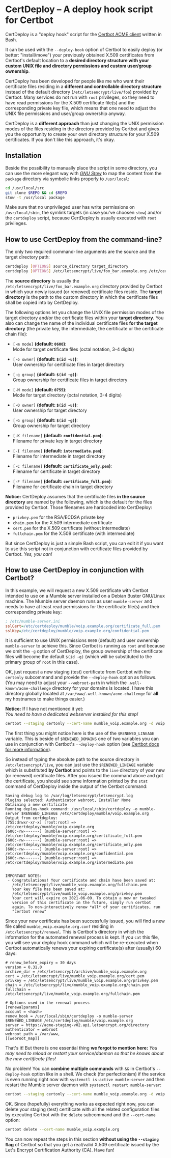 # CertDeploy – A deploy hook script for Certbot
CertDeploy is a "deploy hook" script for the [Certbot ACME client](https://certbot.eff.org/) written in Bash.

It can be used with the `--deploy-hook` option of Certbot to easily deploy (or better: "install/move") your previously obtained X.509 certificates from Certbot's default location to a **desired directory structure with your custom UNIX file and directory permissions and custom user/group ownership**.

CertDeploy has been developed for people like me who want their certificate files residing in a **different and controllable directory structure** instead of the default directory (`/etc/letsencrypt/live/foo`) provided by Certbot. Many services do not run with `root` privileges, so they need to have read permissions for the X.509 certificate file(s) and the corresponding private key file, which means that one need to adjust the UNIX file permissions and user/group ownership anyway.

CertDeploy is a **different approach** than just changing the UNIX permission modes of the files residing in the directory provided by Certbot and gives you the opportunity to create your own directory structure for your X.509 certificates. If you don't like this approach, it's okay.

## Installation
Beside the possibility to manually place the script in some directory, you can use the more elegant way with [*GNU Stow*](https://www.gnu.org/software/stow/) to map the content from the `package` directory via symbolic links properly to `/usr/local`:

~~~bash
cd /usr/local/src
git clone $REPO && cd $REPO
stow -t /usr/local package
~~~

Make sure that no unprivileged user has write permissions on `/usr/local/sbin`, the symlink targets (in case you've choosen `stow`) and/or the `certdeploy` script, because CertDeploy is usually executed with `root` privileges.

## How to use CertDeploy from the command-line?
The only two required command-line arguments are the source and the target directory path:

~~~bash
certdeploy [OPTIONS] source_directory target_directory
certdeploy [OPTIONS] /etc/letsencrypt/live/foo_bar.example.org /etc/certdeploy/foo/bar.example.org
~~~

The **source directory** is usually the `/etc/letsencrypt/live/foo_bar.example.org` directory provided by Certbot in which your newly issued (or renewed) certificate files reside. The **target directory** is the path to the custom directory in which the certificate files shall be copied into by CertDeploy.

The following options let you change the UNIX file permission modes of the target directory and/or the certificate files within your **target directory**. You also can change the name of the individual certificate files **for the target directory** (the private key, the intermediate, the certificate or the certificate chain file):

* `[-m mode]` **(default: `0600`)**:  
Mode for target certificate files (octal notation, 3-4 digits)

* `[-o owner]` **(default: `$(id -u)`)**:  
User ownership for certificate files in target directory

* `[-g group]` **(default: `$(id -g)`)**:  
Group ownership for certificate files in target directory

* `[-M mode]` **(default: `0755`)**:  
Mode for target directory (octal notation, 3-4 digits)

* `[-O owner]` **(default: `$(id -u)`)**:  
User ownership for target directory

* `[-G group]` **(default: `$(id -g)`)**:  
Group ownership for target directory

* `[-K filename]` **(default: `confidential.pem`)**:  
Filename for private key in target directory

* `[-I filename]` **(default: `intermediate.pem`)**:  
Filename for intermediate in target directory

* `[-C filename]` **(default: `certificate_only.pem`)**:  
Filename for certificate in target directory

* `[-F filename]` **(default: `certificate_full.pem`)**:  
Filename for certificate chain in target directory

**Notice:** CertDeploy assumes that the certificate files **in the source directory** are named by the following, which is the default for the files provided by Certbot. Those filenames are hardcoded into CertDeploy:

* `privkey.pem` for the RSA/ECDSA private key
* `chain.pem` for the X.509 intermediate certificate
* `cert.pem` for the X.509 certificate (without intermediate)
* `fullchain.pem` for the X.509 certificate (with intermediate)

But since CertDeploy is just a simple Bash script, you can edit it if you want to use this script not in conjunction with certificate files provided by Certbot. *Yes, you can!*

## How to use CertDeploy in conjunction with Certbot?
In this example, we will request a new X.509 certificate with Certbot intended to use on a Mumble server installed on a Debian Buster GNU/Linux machine. The Mumble server daemon runs as user `mumble-server` and needs to have at least read permissions for the certificate file(s) and their corresponding private key:

~~~ini
; /etc/mumble-server.ini
sslCert=/etc/certdeploy/mumble/voip.example.org/certificate_full.pem
sslKey=/etc/certdeploy/mumble/voip.example.org/confidential.pem
~~~

It is sufficient to use UNIX permissions `0600` (default) and user ownership `mumble-server` to achieve this. Since Certbot is running as `root` and because we omit the `-g` option of CertDeploy, the group ownership of the certificate files will become the default `$(id -g)` (which will be substituted to the primary group of `root` in this case).

OK, just request a new staging (test) certificate from Certbot with the `certonly` subcommand and provide the `--deploy-hook` option as follows. (You may need to adjust your `--webroot-path` in which the `.well-known/acme-challenge` directory for your domains is located. I have this directory globally located at `/var/www/.well-known/acme-challenge` for **all** my hostnames to make things easier.)

**Notice:** If I have not mentioned it yet:  
*You need to have a dedicated webserver installed for this step!*

~~~bash
certbot --staging certonly --cert-name mumble_voip.example.org -d voip.example.org --webroot --webroot-path /var/www --deploy-hook '/usr/local/sbin/certdeploy -o mumble-server $RENEWED_LINEAGE /etc/certdeploy/mumble/voip.example.org'
~~~

The first thing you might notice here is the use of the `$RENEWED_LINEAGE` variable. This is beside of `$RENEWED_DOMAINS` one of two variables you can use in conjunction with Certbot's `--deploy-hook` option (see [Certbot docs for more information](https://certbot.eff.org/docs/using.html?highlight=renewed_lineage)).

So instead of typing the absolute path to the source directory in `/etc/letsencrypt/live`, you can just use the `$RENEWED_LINEAGE` variable which is substituted **by Certbot** and points to the `live` directory of your new (or renewed) certificate files. After you issued the command above and got the certificate, you should see some information printed by the `stat` command of CertDeploy inside the output of the Certbot command:

~~~
Saving debug log to /var/log/letsencrypt/letsencrypt.log
Plugins selected: Authenticator webroot, Installer None
Obtaining a new certificate
Running deploy-hook command: /usr/local/sbin/certdeploy -o mumble-server $RENEWED_LINEAGE /etc/certdeploy/mumble/voip.example.org
Output from certdeploy:
[755:drwxr-xr-x] [root:root] => /etc/certdeploy/mumble/voip.example.org
[600:-rw-------] [mumble-server:root] => /etc/certdeploy/mumble/voip.example.org/certificate_full.pem
[600:-rw-------] [mumble-server:root] => /etc/certdeploy/mumble/voip.example.org/certificate_only.pem
[600:-rw-------] [mumble-server:root] => /etc/certdeploy/mumble/voip.example.org/confidential.pem
[600:-rw-------] [mumble-server:root] => /etc/certdeploy/mumble/voip.example.org/intermediate.pem


IMPORTANT NOTES:
 - Congratulations! Your certificate and chain have been saved at:
   /etc/letsencrypt/live/mumble_voip.example.org/fullchain.pem
   Your key file has been saved at:
   /etc/letsencrypt/live/mumble_voip.example.org/privkey.pem
   Your cert will expire on 2021-06-09. To obtain a new or tweaked
   version of this certificate in the future, simply run certbot
   again. To non-interactively renew *all* of your certificates, run
   "certbot renew"
~~~

Since your new certificate has been successfully issued, you will find a new file called `mumble_voip.example.org.conf` residing in `/etc/letsencrypt/renewal`. This is Certbot's directory in which the information for the automated renewal process is kept. If you `cat` this file, you will see your deploy hook command which will be re-executed when Certbot automatically renews your expiring certificate(s) after (usually) 60 days:

~~~
# renew_before_expiry = 30 days
version = 0.31.0
archive_dir = /etc/letsencrypt/archive/mumble_voip.example.org
cert = /etc/letsencrypt/live/mumble_voip.example.org/cert.pem
privkey = /etc/letsencrypt/live/mumble_voip.example.org/privkey.pem
chain = /etc/letsencrypt/live/mumble_voip.example.org/chain.pem
fullchain = /etc/letsencrypt/live/mumble_voip.example.org/fullchain.pem

# Options used in the renewal process
[renewalparams]
account = <hash>
renew_hook = /usr/local/sbin/certdeploy -o mumble-server $RENEWED_LINEAGE /etc/certdeploy/mumble/voip.example.org
server = https://acme-staging-v02.api.letsencrypt.org/directory
authenticator = webroot
webroot_path = /var/www,
[[webroot_map]]
~~~

That's it! But there is one essential thing **we forgot to mention here:** *You may need to reload or restart your service/daemon so that he knows about the new certificate files!*

No problem! You can **combine multiple commands** with `&&` in Certbot's `--deploy-hook` option like in a shell. We check (for perfectionism) if the service is even running right now with `systemctl is-active mumble-server` and then restart the Mumble server daemon with `systemctl restart mumble-server`:

~~~bash
certbot --staging certonly --cert-name mumble_voip.example.org -d voip.example.org --webroot --webroot-path /var/www --deploy-hook '/usr/local/sbin/certdeploy -o mumble-server $RENEWED_LINEAGE /etc/certdeploy/mumble/voip.example.org && systemctl is-active mumble-server && systemctl restart mumble-server'
~~~

OK. Since (hopefully) everything works as expected right now, you can delete your staging (test) certificate with all the related configuration files by executing Certbot with the `delete` subcommand and the `--cert-name` option:

~~~bash
certbot delete --cert-name mumble_voip.example.org
~~~

You can now repeat the steps in this section **without using the `--staging` flag** of Certbot so that you get a real/valid X.509 certificate issued by the Let's Encrypt Certification Authority (CA). Have fun!